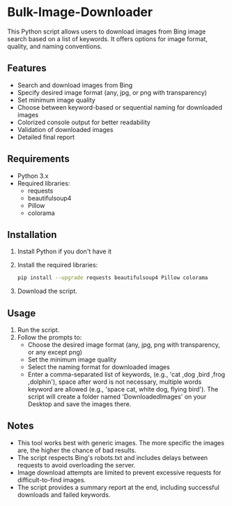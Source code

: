 # Bulk-Image-Downloader
This Python script allows users to download images from Bing image search based on a list of keywords. It offers options for image format, quality, and naming conventions.

## Features
- Search and download images from Bing
- Specify desired image format (any, jpg, or png with transparency)
- Set minimum image quality
- Choose between keyword-based or sequential naming for downloaded images
- Colorized console output for better readability
- Validation of downloaded images
- Detailed final report

## Requirements
- Python 3.x
- Required libraries:
  - requests
  - beautifulsoup4
  - Pillow
  - colorama

## Installation
1. Install Python if you don't have it
2. Install the required libraries:
   
   ```bash
   pip install --upgrade requests beautifulsoup4 Pillow colorama
   ```
3. Download the script.

## Usage
1. Run the script.
2. Follow the prompts to:
   - Choose the desired image format (any, jpg, png with transparency, or any except png)
   - Set the minimum image quality
   - Select the naming format for downloaded images
   - Enter a comma-separated list of keywords, (e.g., 'cat ,dog ,bird ,frog ,dolphin'), space after word is not necessary, multiple words keyword are allowed (e.g., 'space cat, white dog, flying bird').
The script will create a folder named 'DownloadedImages' on your Desktop and save the images there.

## Notes
- This tool works best with generic images. The more specific the images are, the higher the chance of bad results.
- The script respects Bing's robots.txt and includes delays between requests to avoid overloading the server.
- Image download attempts are limited to prevent excessive requests for difficult-to-find images.
- The script provides a summary report at the end, including successful downloads and failed keywords.
